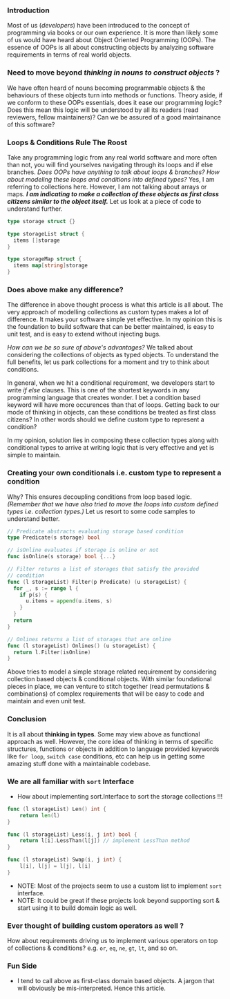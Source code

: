 ### Introduction
Most of us (_developers_) have been introduced to the concept of programming via books or our own experience. It is more than
likely some of us would have heard about Object Oriented Programming (OOPs). The essence of OOPs is all about constructing
objects by analyzing software requirements in terms of real world objects.

### Need to move beyond _thinking in nouns to construct objects_ ?
We have often heard of nouns becoming programmable objects & the behaviours of these objects turn into methods or functions. 
Theory aside, if we conform to these OOPs essentials, does it ease our programming logic? Does this mean this logic will be
understood by all its readers (read reviewers, fellow maintainers)? Can we be assured of a good maintainance of this 
software?

### Loops & Conditions Rule The Roost
Take any programming logic from any real world software and more often than not, you will find yourselves navigating through 
its loops and if else branches. _Does OOPs have anything to talk about loops & branches?_ _How about modeling these loops
and conditions into defined types?_ Yes, I am referring to collections here. However, I am not talking about arrays or maps.
_**I am indicating to make a collection of these objects as first class citizens similar to the object itself.**_ Let us look
at a piece of code to understand further.

```go
type storage struct {}

type storageList struct {
  items []storage
}

type storageMap struct {
  items map[string]storage
}
```

### Does above make any difference?
The difference in above thought process is what this article is all about. The very approach of modelling collections as 
custom types makes a lot of difference. It makes your software simple yet effective. In my opinion this is the foundation to
build software that can be better maintained, is easy to unit test, and is easy to extend without injecting bugs.

_How can we be so sure of above's advantages?_
We talked about considering the collections of objects as typed objects. To understand the full benefits, let us park collections for a moment and try to think about conditions. 

In general, when we hit a conditional requirement, we developers start to write _if else_ clauses. This is one of the
shortest keywords in any programming language that creates wonder. I bet a condition based keyword will have more occurences
than that of loops. Getting back to our mode of thinking in objects, can these conditions be treated as first class citizens?
In other words should we define custom type to represent a condition?

In my opinion, solution lies in composing these collection types along with conditional types to arrive at writing logic that
is very effective and yet is simple to maintain.

### Creating your own conditionals i.e. custom type to represent a condition
Why? This ensures decoupling conditions from loop based logic. _(Remember that we have also tried to move the loops into 
custom defined types i.e. collection types.)_ Let us resort to some code samples to understand better.

```go
// Predicate abstracts evaluating storage based condition
type Predicate(s storage) bool

// isOnline evaluates if storage is online or not
func isOnline(s storage) bool {...}

// Filter returns a list of storages that satisfy the provided
// condition
func (l storageList) Filter(p Predicate) (u storageList) {
  for _, s := range l {
    if p(s) {
      u.items = append(u.items, s)
    }
  }
  return
}

// Onlines returns a list of storages that are online
func (l storageList) Onlines() (u storageList) {
  return l.Filter(isOnline)
}
```

Above tries to model a simple storage related requirement by considering collection based objects & conditional objects.
With similar foundational pieces in place, we can venture to stitch together (read permutations & combinations) of complex
requirements that will be easy to code and maintain and even unit test.

### Conclusion
It is all about **thinking in types**. Some may view above as functional approach as well. However, the core idea of
thinking in terms of specific structures, functions or objects in addition to language provided keywords like `for loop`, 
`switch case` conditions, etc can help us in getting some amazing stuff done with a maintainable codebase. 

### We are all familiar with `sort` Interface
- How about implementing sort.Interface to sort the storage collections !!!
```go
func (l storageList) Len() int {
	return len(l)
}

func (l storageList) Less(i, j int) bool {
	return l[i].LessThan(l[j]) // implement LessThan method
}

func (l storageList) Swap(i, j int) {
	l[i], l[j] = l[j], l[i]
}
```
- NOTE: Most of the projects seem to use a custom list to implement `sort` interface. 
- NOTE: It could be great if these projects look beyond supporting sort & start using it to build domain logic as well.

### Ever thought of building custom operators as well ?
How about requirements driving us to implement various operators on top of collections & conditions? e.g. `or`, `eq`, `ne`,
`gt`, `lt`, and so on.

### Fun Side
- I tend to call above as first-class domain based objects. A jargon that will obviously be mis-interpreted. Hence this
article.
